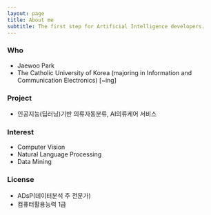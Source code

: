 ```yaml
---
layout: page
title: About me
subtitle: The first step for Artificial Intelligence developers.
---
```

### Who
 - Jaewoo Park
 - The Catholic University of Korea (majoring in Information and Communication Electronics) [~ing]

### Project 
 - 인공지능(딥러닝)기반 의류자동분류, AI의류케어 서비스

### Interest 
 - Computer Vision 
 - Natural Language Processing 
 - Data Mining 

### License 
 - ADsP(데이터분석 주 전문가)
 - 컴퓨터활용능력 1급
